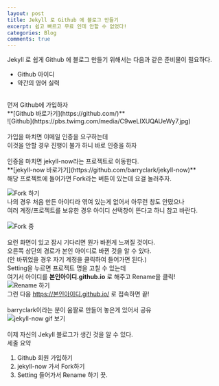```yaml
---
layout: post
title: Jekyll 로 Github 에 블로그 만들기
excerpt: 쉽고 빠르고 무료 인데 안할 수 없었다!
categories: Blog
comments: true
---
```


Jekyll 로 쉽게 Github 에 블로그 만들기 위해서는 다음과 같은 준비물이 필요하다.
* Github 아이디
* 약간의 영어 실력
<br>
먼저 Github에 가입하자<br>
**[Github 바로가기](https://github.com/)**<br>
![Github](https://pbs.twimg.com/media/C9weLIXUQAUeWy7.jpg)<br>
<br>
가입을 마치면 이메일 인증을 요구하는데<br>
이것을 안할 경우 진행이 불가 하니 바로 인증을 하자<br>
<br>
인증을 마치면 jekyll-now라는 프로젝트로 이동한다.<br>
**[jekyll-now 바로가기](https://github.com/barryclark/jekyll-now)**<br>
해당 프로젝트에 들어가면 Fork라는 버튼이 있는데 요걸 눌러주자.<br>

![Fork 하기](https://pbs.twimg.com/media/C9wiZN8UIAAbSCZ.jpg)<br>
나의 경우 처음 만든 아이디라 엮여 있는게 없어서 아무런 창도 안떴으나<br>
여러 계정/프로젝트를 보유한 경우 아이디 선택창이 뜬다고 하니 참고 바란다.<br>
<br>
![Fork 중](https://pbs.twimg.com/media/C9wiZN9U0AEehLr.jpg)<br>
<br>
요런 화면이 있고 잠시 기다리면 뭔가 바뀐게 느껴질 것이다.<br>
오른쪽 상단의 경로가 본인 아이디로 바뀐 것을 알 수 있다.<br>
(안 바뀌었을 경우 자기 계정을 클릭하여 들어가면 된다.)<br>
Setting을 누르면 프로젝트 명을 고칠 수 있는데<br>
여기서 아이디를 **본인아이디.github.io** 로 해주고 Rename을 클릭!<br>
![Rename 하기](https://pbs.twimg.com/media/C9wiZN9UMAAl47E.jpg)<br>
그런 다음 https://본인아이디.github.io/ 로 접속하면 끝!<br>
<br>
barryclark이라는 분이 움짤로 만들어 놓은게 있어서 공유<br>
![jekyll-now gif 보기](https://raw.githubusercontent.com/haebom/haebom.github.io/master/images/step1.gif)<br>
<br>
이제 자신의 Jekyll 블로그가 생긴 것을 알 수 있다.<br>
세줄 요약
1. Github 회원 가입하기
2. jekyll-now 가서 Fork하기
3. Setting 들어가서 Rename 하기
끗.<br>
